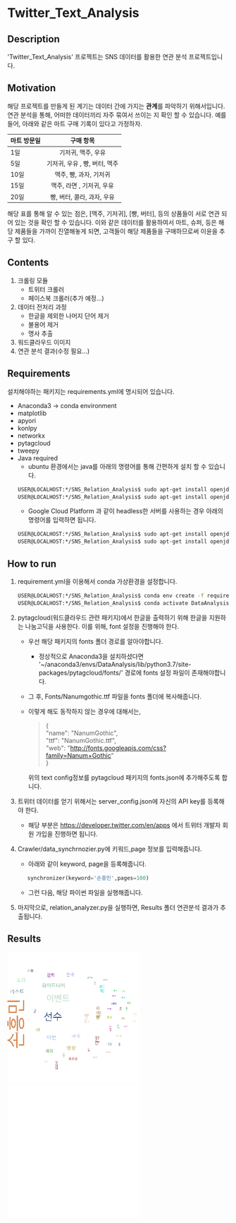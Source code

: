 # Twitter_Text_Analysis

## Description
'Twitter_Text_Analysis' 프로젝트는 SNS 데이터를 활용한 연관 분석 프로젝트입니다.

## Motivation
해당 프로젝트를 만들게 된 계기는 데이터 간에 가지는 **관계**를 파악하기 위해서입니다. 연관 분석을 통해, 어떠한 데이터끼리 자주 묶여서 쓰이는 지 확인 할 수 있습니다. 예를 들어, 아래와 같은 마트 구매 기록이 있다고 가정하자.

마트 방문일 | 구매 항목
---|:---:|
1일| 기저귀, 맥주, 우유
5일| 기저귀, 우유 , 빵, 버터, 맥주
10일| 맥주, 빵, 과자, 기저귀
15일| 맥주, 라면 , 기저귀, 우유
20일| 빵, 버터, 콜라, 과자, 우유

해당 표를 통해 알 수 있는 점은, [맥주, 기저귀], [빵, 버터], 등의 상품들이 서로 연관 되어 있는 것을 확인 할 수 있습니다. 이와 같은 데이터를 활용하여서 마트, 슈퍼, 등은 해당 제품들을 가까이 진열해놓게 되면, 고객들이 해당 제품들을 구매하므로써 이윤을 추구 할 있다.


## Contents 
1. 크롤링 모듈
    - 트위터 크롤러
    - 페이스북 크롤러(추가 예정...)
2. 데이터 전처리 과정 
    - 한글을 제외한 나머지 단어 제거
    - 불용어 제거
    - 명사 추출 
2. 워드클라우드 이미지
3. 연관 분석 결과(수정 필요...)

## Requirements
설치해야하는 패키지는 requirements.yml에 명시되어 있습니다.
- Anaconda3 -> conda environment
- matplotlib
- apyori
- konlpy
- networkx
- pytagcloud
- tweepy
- Java required
    - ubuntu 환경에서는 java를 아래의 명령어를 통해 간편하게 설치 할 수 있습니다.
    ```bash
    USER@LOCALHOST:*/SNS_Relation_Analysis$ sudo apt-get install openjdk-9-jre
    USER@LOCALHOST:*/SNS_Relation_Analysis$ sudo apt-get install openjdk-9-jdk
    ```
    - Google Cloud Platform 과 같이 headless한 서버를 사용하는 경우 아래의 명령어를 입력하면 됩니다.
    ```bash
    USER@LOCALHOST:*/SNS_Relation_Analysis$ sudo apt-get install openjdk-9-jre-headless
    USER@LOCALHOST:*/SNS_Relation_Analysis$ sudo apt-get install openjdk-9-jdk-headless
    ```
## How to run
1. requirement.yml을 이용해서 conda 가상환경을 설정합니다.
    ```bash
    USER@LOCALHOST:*/SNS_Relation_Analysis$ conda env create -f requirements.yml
    USER@LOCALHOST:*/SNS_Relation_Analysis$ conda activate DataAnalysis
    ```
2. pytagcloud(워드클라우드 관련 패키지)에서 한글을 출력하기 위해 한글을 지원하는 나눔고딕을 사용한다. 이를 위해, font 설정을 진행해야 한다.
    - 우선 해당 패키지의 fonts 폴더 경로를 알아야합니다.
        - 정상적으로 Anaconda3을 설치하셨다면 '~/anaconda3/envs/DataAnalysis/lib/python3.7/site-packages/pytagcloud/fonts/' 경로에 fonts 설정 파일이 존재해야합니다.
    - 그 후, Fonts/Nanumgothic.ttf 파일을 fonts 폴더에 복사해줍니다.
    - 이렇게 해도 동작하지 않는 경우에 대해서는,
    	> {  
		"name": "NanumGothic",  
		"ttf": "NanumGothic.ttf",  
		"web": "http://fonts.googleapis.com/css?family=Nanum+Gothic"  
	    }
	    
       위의 text config정보를 pytagcloud 패키지의 fonts.json에 추가해주도록 합니다.
    
3. 트위터 데이터를 얻기 위해서는 server_config.json에 자신의 API key를 등록해야 한다.
    - 해당 부분은  https://developer.twitter.com/en/apps 에서 트위터 개발자 회원 가입을 진행하면 됩니다.

4. Crawler/data_synchrnozier.py에 키워드,page 정보를 입력해줍니다. 
    - 아래와 같이 keyword, page을 등록해줍니다.
     ```python
        synchronizer(keyword='손흥민',pages=100)
     ```
    - 그런 다음, 해당 파이썬 파일을 실행해줍니다.

5. 마지막으로, relation_analyzer.py을 실행하면, Results 폴더 연관분석 결과가 추출됩니다.

## Results
<img src="./Results/wordcloud(Twitter).png" alt="wordcloud" width="300" height="300"/> 
<img src="./Relation_Analyzing_Result(Twitter).png" alt="wordcloud" width="300" height="300"/>
